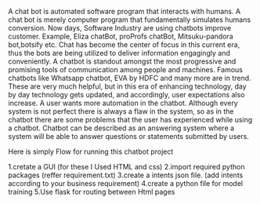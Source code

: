  A chat bot is automated software program that interacts with humans. A chat bot is merely computer program that fundamentally simulates humans conversion.
 Now days, Software Industry are using chatbots improve customer. Example, Eliza chatBot, proProfs chatBot, Mitsuku-pandora bot,botsify etc.
         Chat has become the center of focus in this current era, thus the bots are being utilized to deliver  information  engagingly  and conveniently.
 A chatbot is standout amongst the most progressive and promising tools of communication among people and machines. Famous chatbots like Whatsapp chatbot, EVA by HDFC and many more are in trend.
 These are very much helpful, but in this era of enhancing technology, day by day technology gets updated, and accordingly, user expectations also increase.
 A user wants more automation in the chatbot. Although every system is not perfect there is always a flaw in the system, so as in the chatbot there are some
 problems that the user has experienced while using a chatbot. Chatbot can be described as an answering system where a system will be able to answer questions
 or statements submitted by users.
 

Here is simply Flow for running this chatbot project

1.cretate a GUI (for these I Used HTML and css)
2.import required python packages (reffer requirement.txt)
3.create a intents json file. (add intents according to your business requirement)
4.create a python file for model training
5.Use flask for routing between Html pages
